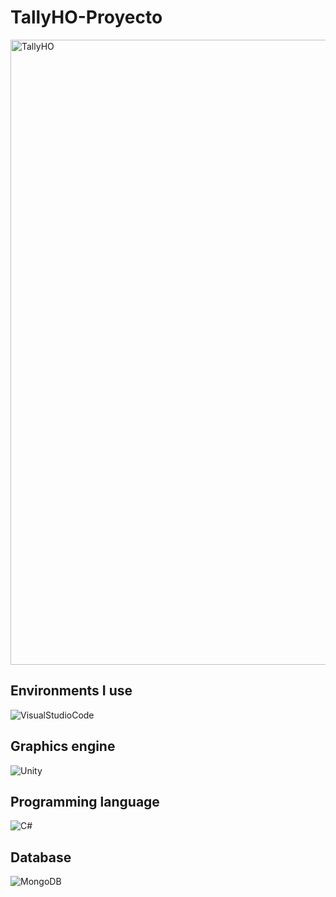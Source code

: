 # TallyHO-Proyecto

<img src="https://i.ytimg.com/vi/lgJnsGHKR2I/sddefault.jpg" alt="TallyHO" width="1000"/>

## Environments I use
![VisualStudioCode](https://img.shields.io/badge/Visual%20Studio%20Code-%23007ACC?style=for-the-badge&logo=visualstudiocode&link=https%3A%2F%2Fcode.visualstudio.com%2F)

## Graphics engine
![Unity](https://img.shields.io/badge/Unity-black?style=for-the-badge&logo=unity&logoColor=%23FFFFFF&link=https%3A%2F%2Funity.com%2Fes)

## Programming language
![C#](https://img.shields.io/badge/C%23-%23512BD4?style=for-the-badge&logo=csharp&logoColor=%23FFFFFF&link=https%3A%2F%2Flearn.microsoft.com%2Fes-es%2Fdotnet%2Fcsharp%2F)

## Database
![MongoDB](https://img.shields.io/badge/MongoDB-%2347A248?style=for-the-badge&logo=mongodb&logoColor=%23FFFFFF&link=https%3A%2F%2Fwww.mongodb.com%2Fes%2Fproducts%2Fplatform%2Fatlas-database)
